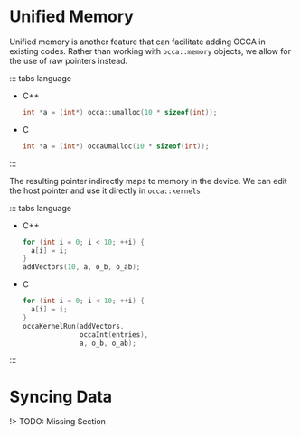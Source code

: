 # Unified Memory

Unified memory is another feature that can facilitate adding OCCA in existing codes.
Rather than working with `occa::memory` objects, we allow for the use of raw pointers instead.

::: tabs language

- C++

    ```cpp
    int *a = (int*) occa::umalloc(10 * sizeof(int));
    ```

- C

    ```c
    int *a = (int*) occaUmalloc(10 * sizeof(int));
    ```

:::

The resulting pointer indirectly maps to memory in the device.
We can edit the host pointer and use it directly in `occa::kernels`

::: tabs language

- C++

    ```cpp
    for (int i = 0; i < 10; ++i) {
      a[i] = i;
    }
    addVectors(10, a, o_b, o_ab);
    ```

- C

    ```c
    for (int i = 0; i < 10; ++i) {
      a[i] = i;
    }
    occaKernelRun(addVectors,
                  occaInt(entries),
                  a, o_b, o_ab);
    ```

:::

# Syncing Data

!> TODO: Missing Section
